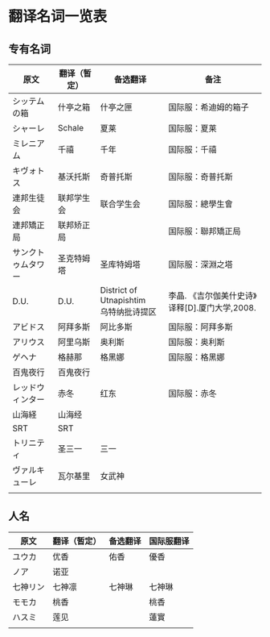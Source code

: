 # 翻译名词一览表

## 专有名词

| 原文               | 翻译（暂定） | 备选翻译                                   | 备注                                           |
| ------------------ | ------------ | ------------------------------------------ | ---------------------------------------------- |
| シッテムの箱       | 什亭之箱     | 什亭之匣                                   | 国际服：希迪姆的箱子                           |
| シャーレ           | Schale       | 夏莱                                       | 国际服：夏莱                                   |
| ミレニアム         | 千禧         | 千年                                       | 国际服：千禧                                   |
| キヴォトス         | 基沃托斯     | 奇普托斯                                   | 国际服：奇普托斯                               |
| 連邦生徒会         | 联邦学生会   | 联合学生会                                 | 国际服：總學生會                               |
| 連邦矯正局         | 联邦矫正局   |                                            | 国际服：聯邦矯正局                             |
| サンクトゥムタワー | 圣克特姆塔   | 圣库特姆塔                                 | 国际服：深淵之塔                               |
| D.U.               | D.U.         | District of Utnapishtim<br/>乌特纳批诗提区 | 李晶. 《吉尔伽美什史诗》译释[D].厦门大学,2008. |
| アビドス           | 阿拜多斯     | 阿比多斯                                   | 国际服：阿拜多斯                               |
| アリウス           | 阿里乌斯     | 奥利斯                                     | 国际服：奥利斯                                 |
| ゲヘナ             | 格赫那       | 格黑娜                                     | 国际服：格黑娜                                 |
| 百鬼夜行           | 百鬼夜行     |                                            |                                                |
| レッドウィンター   | 赤冬         | 红东                                       | 国际服：赤冬                                   |
| 山海経             | 山海经       |                                            |                                                |
| SRT                | SRT          |                                            |                                                |
| トリニティ         | 圣三一       | 三一                                       |                                                |
| ヴァルキューレ     | 瓦尔基里     | 女武神                                     |                                                |
|                    |              |                                            |                                                |

## 人名

| 原文     | 翻译（暂定） | 备选翻译 | 国际服翻译 |
| -------- | ------------ | -------- | ---------- |
| ユウカ   | 优香         | 佑香     | 優香       |
| ノア     | 诺亚         |          |            |
| 七神リン | 七神凛       | 七神琳   | 七神琳     |
| モモカ   | 桃香         |          | 桃香       |
| ハスミ   | 莲见         |          | 蓮實       |
|          |              |          |            |
